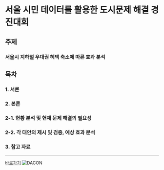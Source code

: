 # 서울 시민 데이터를 활용한 도시문제 해결 경진대회


## 주제  
### **서울시 지하철 우대권 혜택 축소에 따른 효과 분석**

## 목차  
###  1. 서론
###  2. 본론
###  2-1. 현황 분석 및 현재 문제 해결의 필요성
###  2-2. 각 대안의 제시 및 검증, 예상 효과 분석
###  3. 참고 자료

---
[바로가기](https://dacon.io/competitions/official/235966/overview/description)
![DACON](https://user-images.githubusercontent.com/46098797/197002829-1e1afe97-bf9c-4838-b12c-02c6fe79f25c.png)
